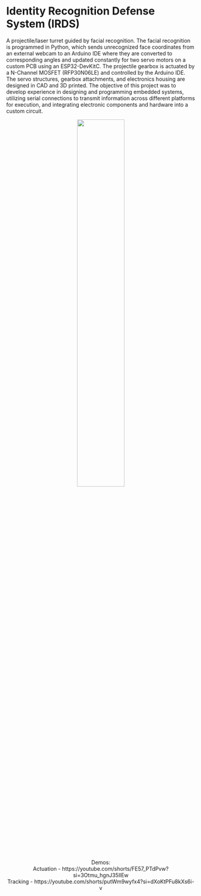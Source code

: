 # Identity Recognition Defense System (IRDS)
A projectile/laser turret guided by facial recognition. The facial recognition is programmed in Python, which sends unrecognized face coordinates from an external webcam to an Arduino IDE where they are converted to corresponding angles and updated constantly for two servo motors on a custom PCB using an ESP32-DevKitC. The projectile gearbox is actuated by a N-Channel MOSFET (RFP30N06LE) and controlled by the Arduino IDE. The servo structures, gearbox attachments, and electronics housing are designed in CAD and 3D printed. The objective of this project was to develop experience in designing and programming embedded systems, utilizing serial connections to transmit information across different platforms for execution, and integrating electronic components and hardware into a custom circuit.
<p align = "center">
  <img src="https://github.com/user-attachments/assets/4c4b9978-79f9-4a76-b641-4c870453d31d" width=50% height=50%>
</p>

<p align = "center">
  Demos:
  <br>Actuation - https://youtube.com/shorts/FE57_PTdPvw?si=3Otmu_hgnJ35llEw
  <br>Tracking - https://youtube.com/shorts/putWm9wyfx4?si=dXoKtPFu8kXs6i-v
</p>
